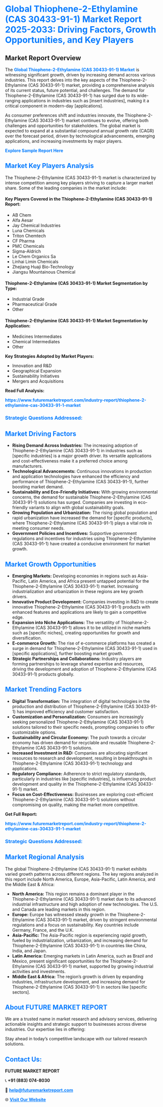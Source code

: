<h1 style="color: #007BFF;">Global Thiophene-2-Ethylamine (CAS 30433-91-1) Market Report 2025-2033: Driving Factors, Growth Opportunities, and Key Players</h1>

<section id="overview">
<h2>Market Report Overview</h2>
<p>The <a href="https://www.futuremarketreport.com/industry-report/thiophene-2-ethylamine-cas-30433-91-1-market" style="color: #007BFF; text-decoration: none;"><strong>Global Thiophene-2-Ethylamine (CAS 30433-91-1) Market</strong></a> is witnessing significant growth, driven by increasing demand across various industries. This report delves into the key aspects of the Thiophene-2-Ethylamine (CAS 30433-91-1) market, providing a comprehensive analysis of its current status, future potential, and challenges. The demand for Thiophene-2-Ethylamine (CAS 30433-91-1) has surged due to its wide-ranging applications in industries such as [insert industries], making it a critical component in modern-day [applications].</p>
<p>As consumer preferences shift and industries innovate, the Thiophene-2-Ethylamine (CAS 30433-91-1) market continues to evolve, offering both challenges and opportunities for stakeholders. The global market is expected to expand at a substantial compound annual growth rate (CAGR) over the forecast period, driven by technological advancements, emerging applications, and increasing investments by major players.</p>
</section>

<section id="overview">
<p><a href="https://www.futuremarketreport.com/request-sample/reportId=90786" style="color: #007BFF; text-decoration: none;"><strong>Explore Sample Report Here</strong></a></p>
</section>

<section id="key-players">
<h2 style="color: #007BFF;">Market Key Players Analysis</h2>
<p>The Thiophene-2-Ethylamine (CAS 30433-91-1) market is characterized by intense competition among key players striving to capture a larger market share. Some of the leading companies in the market include:</p>
<h4>Key Players Covered in the Thiophene-2-Ethylamine (CAS 30433-91-1) Report:</h4>
<ul><li>AB Chem</li><li>Alfa Aesar</li><li>Jay Chemical Industries</li><li>Luna Chemicals</li><li>Triton Chemtech</li><li>CF Pharma</li><li>PMC Chemicals</li><li>Sigma-Aldrich</li><li>Le Chem Organics Sa</li><li>Linhai Limin Chemicals</li><li>Zhejiang Huaji Bio-Technology</li><li>Jiangsu Mountainous Chemical</li></ul>
<h4>Thiophene-2-Ethylamine (CAS 30433-91-1) Market Segmentation by Type:</h4>
<ul><li>Industrial Grade</li><li>Pharmaceutical Grade</li><li>Other</li></ul>

<h4>Thiophene-2-Ethylamine (CAS 30433-91-1) Market Segmentation by Application:</h4>
<ul><li>Medicines Intermediates</li><li>Chemical Intermediates</li><li>Other</li></ul>
<p><strong>Key Strategies Adopted by Market Players:</strong></p>
<ul>
<li>Innovation and R&D</li>
<li>Geographical Expansion</li>
<li>Sustainability Initiatives</li>
<li>Mergers and Acquisitions</li>
</ul>
</section>

<section>
<p><strong>Read Full Analysis: </strong></p><a href="https://www.futuremarketreport.com/industry-report/thiophene-2-ethylamine-cas-30433-91-1-market" style="color: #007BFF; text-decoration: none;"><strong>https://www.futuremarketreport.com/industry-report/thiophene-2-ethylamine-cas-30433-91-1-market</strong></a>
<h3 style="color: #007BFF;">Strategic Questions Addressed:</h3>
</section>

<section id="driving-factors">
<h2 style="color: #007BFF;">Market Driving Factors</h2>
<ul>
<li><strong>Rising Demand Across Industries:</strong> The increasing adoption of Thiophene-2-Ethylamine (CAS 30433-91-1) in industries such as [specific industries] is a major growth driver. Its versatile applications and cost-effectiveness make it a preferred choice among manufacturers.</li>
<li><strong>Technological Advancements:</strong> Continuous innovations in production and application technologies have enhanced the efficiency and performance of Thiophene-2-Ethylamine (CAS 30433-91-1), further boosting market demand.</li>
<li><strong>Sustainability and Eco-Friendly Initiatives:</strong> With growing environmental concerns, the demand for sustainable Thiophene-2-Ethylamine (CAS 30433-91-1) solutions has surged. Companies are investing in eco-friendly variants to align with global sustainability goals.</li>
<li><strong>Growing Population and Urbanization:</strong> The rising global population and rapid urbanization have increased the demand for [specific products], where Thiophene-2-Ethylamine (CAS 30433-91-1) plays a vital role in meeting consumer needs.</li>
<li><strong>Government Policies and Incentives:</strong> Supportive government regulations and incentives for industries using Thiophene-2-Ethylamine (CAS 30433-91-1) have created a conducive environment for market growth.</li>
</ul>
</section>

<section id="growth-opportunities">
<h2 style="color: #007BFF;">Market Growth Opportunities</h2>
<ul>
<li><strong>Emerging Markets:</strong> Developing economies in regions such as Asia-Pacific, Latin America, and Africa present untapped potential for the Thiophene-2-Ethylamine (CAS 30433-91-1) market. Increasing industrialization and urbanization in these regions are key growth drivers.</li>
<li><strong>Innovative Product Development:</strong> Companies investing in R&D to create innovative Thiophene-2-Ethylamine (CAS 30433-91-1) products with enhanced features and applications are likely to gain a competitive edge.</li>
<li><strong>Expansion into Niche Applications:</strong> The versatility of Thiophene-2-Ethylamine (CAS 30433-91-1) allows it to be utilized in niche markets such as [specific niches], creating opportunities for growth and diversification.</li>
<li><strong>E-commerce Growth:</strong> The rise of e-commerce platforms has created a surge in demand for Thiophene-2-Ethylamine (CAS 30433-91-1) used in [specific applications], further boosting market growth.</li>
<li><strong>Strategic Partnerships and Collaborations:</strong> Industry players are forming partnerships to leverage shared expertise and resources, driving the development and adoption of Thiophene-2-Ethylamine (CAS 30433-91-1) products globally.</li>
</ul>
</section>

<section id="trending-factors">
<h2 style="color: #007BFF;">Market Trending Factors</h2>
<ul>
<li><strong>Digital Transformation:</strong> The integration of digital technologies in the production and distribution of Thiophene-2-Ethylamine (CAS 30433-91-1) has improved efficiency and customer satisfaction.</li>
<li><strong>Customization and Personalization:</strong> Consumers are increasingly seeking personalized Thiophene-2-Ethylamine (CAS 30433-91-1) solutions tailored to their specific needs, prompting companies to offer customizable options.</li>
<li><strong>Sustainability and Circular Economy:</strong> The push towards a circular economy has driven demand for recyclable and reusable Thiophene-2-Ethylamine (CAS 30433-91-1) solutions.</li>
<li><strong>Increased Investment in R&D:</strong> Companies are allocating significant resources to research and development, resulting in breakthroughs in Thiophene-2-Ethylamine (CAS 30433-91-1) technology and applications.</li>
<li><strong>Regulatory Compliance:</strong> Adherence to strict regulatory standards, particularly in industries like [specific industries], is influencing product development and quality in the Thiophene-2-Ethylamine (CAS 30433-91-1) market.</li>
<li><strong>Focus on Cost-Effectiveness:</strong> Businesses are exploring cost-efficient Thiophene-2-Ethylamine (CAS 30433-91-1) solutions without compromising on quality, making the market more competitive.</li>
</ul>
</section>

<section>
<p><strong>Get Full Report: </strong></p><a href="https://www.futuremarketreport.com/industry-report/thiophene-2-ethylamine-cas-30433-91-1-market" style="color: #007BFF; text-decoration: none;"><strong>https://www.futuremarketreport.com/industry-report/thiophene-2-ethylamine-cas-30433-91-1-market</strong></a>
<h3 style="color: #007BFF;">Strategic Questions Addressed:</h3>
</section>


<section id="regional-analysis">
<h2 style="color: #007BFF;">Market Regional Analysis</h2>
<p>The global Thiophene-2-Ethylamine (CAS 30433-91-1) market exhibits varied growth patterns across different regions. The key regions analyzed in this report include North America, Europe, Asia-Pacific, Latin America, and the Middle East & Africa:</p>
<ul>
<li><strong>North America:</strong> This region remains a dominant player in the Thiophene-2-Ethylamine (CAS 30433-91-1) market due to its advanced industrial infrastructure and high adoption of new technologies. The U.S. and Canada are leading markets in this region.</li>
<li><strong>Europe:</strong> Europe has witnessed steady growth in the Thiophene-2-Ethylamine (CAS 30433-91-1) market, driven by stringent environmental regulations and a focus on sustainability. Key countries include Germany, France, and the U.K.</li>
<li><strong>Asia-Pacific:</strong> The Asia-Pacific region is experiencing rapid growth, fueled by industrialization, urbanization, and increasing demand for Thiophene-2-Ethylamine (CAS 30433-91-1) in countries like China, India, and Japan.</li>
<li><strong>Latin America:</strong> Emerging markets in Latin America, such as Brazil and Mexico, present significant opportunities for the Thiophene-2-Ethylamine (CAS 30433-91-1) market, supported by growing industrial activities and investments.</li>
<li><strong>Middle East & Africa:</strong> The region’s growth is driven by expanding industries, infrastructure development, and increasing demand for Thiophene-2-Ethylamine (CAS 30433-91-1) in sectors like [specific sectors].</li>
</ul>
</section>

<footer>
<h2 style="color: #007BFF;">About FUTURE MARKET REPORT</h2>
<p>We are a trusted name in market research and advisory services, delivering actionable insights and strategic support to businesses across diverse industries. Our expertise lies in offering:</p>

<p>Stay ahead in today’s competitive landscape with our tailored research solutions.</p>

<h2 style="color: #007BFF;">Contact Us:</h2>
<p><strong>FUTURE MARKET REPORT</strong></p>
<p>📞 <strong>+91 (883) 074-8030</strong></p>
<p>📧 <strong><a href="mailto:help@futuremarketreport.com" style="color: #007BFF;">help@futuremarketreport.com</a></strong></p>
<p>🌐 <strong><a href="https://www.futuremarketreport.com/" style="color: #007BFF;">Visit Our Website</a></strong></p>
</footer>